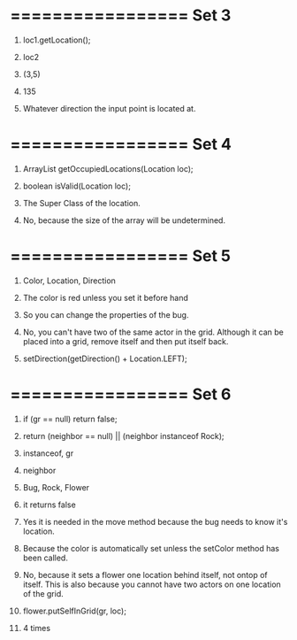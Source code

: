 =================
	 Set 3
=================
1. loc1.getLocation();

2. loc2

3. (3,5)

4. 135

5. Whatever direction the input point is located at.

=================
	 Set 4
=================
1. ArrayList<Location> getOccupiedLocations(Location loc);

2. boolean isValid(Location loc);

3. The Super Class of the location.

4. No, because the size of the array will be undetermined.

=================
	 Set 5
=================
1. Color, Location, Direction

2. The color is red unless you set it before hand

3. So you can change the properties of the bug.

4. No, you can't have two of the same actor in the grid. Although it can be placed into a grid, remove itself and then put itself back.

5. setDirection(getDirection() + Location.LEFT);

=================
	 Set 6
=================
1. if (gr == null) return false;

2. return (neighbor == null) || (neighbor instanceof Rock);

3. instanceof, gr

4. neighbor

5. Bug, Rock, Flower

6. it returns false

7. Yes it is needed in the move method because the bug needs to know it's location.

8. Because the color is automatically set unless the setColor method has been called.

9. No, because it sets a flower one location behind itself, not ontop of itself. This is also because you cannot have two actors on one location of the grid.

10. flower.putSelfInGrid(gr, loc);

11. 4 times